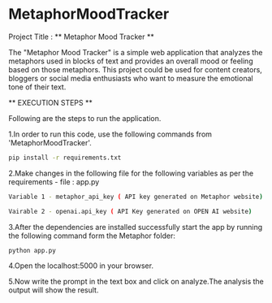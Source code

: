 # MetaphorMoodTracker
Project Title : ** Metaphor Mood Tracker **

The "Metaphor Mood Tracker" is a simple web application that analyzes the metaphors used in blocks of text and provides an overall mood or feeling based on those metaphors. This project could be used for content creators, bloggers or social media enthusiasts who want to measure the emotional tone of their text.

** EXECUTION STEPS **

Following are the steps to run the application.

1.In order to run this code, use the following commands from 'MetaphorMoodTracker'.

```bash
pip install -r requirements.txt
```

2.Make changes in the following file for the following variables as per the requirements - file : app.py


```bash
Variable 1 - metaphor_api_key ( API key generated on Metaphor website)
```
```bash
Vairable 2 - openai.api_key ( API Key generated on OPEN AI website)
```

3.After the dependencies are installed successfully start the app by running the following command form the Metaphor folder:
```bash
python app.py
```

4.Open the localhost:5000 in your browser.   

5.Now write the prompt in the text box and click on analyze.The analysis the output will show the result.

